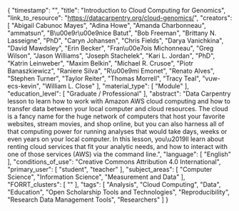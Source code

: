 {
    "timestamp": "",
    "title": "Introduction to Cloud Computing for Genomics",
    "link_to_resource": "https://datacarpentry.org/cloud-genomics/",
    "creators": [
        "Abigail Cabunoc Mayes",
        "Adina Howe",
        "Amanda Charbonneau",
        "ammatsun",
        "B\u00e9r\u00e9nice Batut",
        "Bob Freeman",
        "Brittany N. Lasseigne",
        "PhD",
        "Caryn Johansen",
        "Chris Fields",
        "Darya Vanichkina",
        "David Mawdsley",
        "Erin Becker",
        "Fran\u00e7ois Michonneau",
        "Greg Wilson",
        "Jason Williams",
        "Joseph Stachelek",
        "Kari L. Jordan",
        "PhD",
        "Katrin Leinweber",
        "Maxim Belkin",
        "Michael R. Crusoe",
        "Piotr Banaszkiewicz",
        "Raniere Silva",
        "R\u00e9mi Emonet",
        "Renato Alves",
        "Stephen Turner",
        "Taylor Reiter",
        "Thomas Morrell",
        "Tracy Teal",
        "vuw-ecs-kevin",
        "William L. Close"
    ],
    "material_type": [
        "Module"
    ],
    "education_level": [
        "Graduate / Professional"
    ],
    "abstract": "Data Carpentry lesson to learn how to work with Amazon AWS cloud computing and how to transfer data between your local computer and cloud resources. The cloud is a fancy name for the huge network of computers that host your favorite websites, stream movies, and shop online, but you can also harness all of that computing power for running analyses that would take days, weeks or even years on your local computer. In this lesson, you\u2019ll learn about renting cloud services that fit your analytic needs, and how to interact with one of those services (AWS) via the command line.",
    "language": [
        "English"
    ],
    "conditions_of_use": "Creative Commons Attribution 4.0 International",
    "primary_user": [
        "student",
        "teacher"
    ],
    "subject_areas": [
        "Computer Science",
        "Information Science",
        "Measurement and Data"
    ],
    "FORRT_clusters": [
        ""
    ],
    "tags": [
        "Analysis",
        "Cloud Computing",
        "Data",
        "Education",
        "Open Scholarship Tools and Technologies",
        "Reproducibility",
        "Research Data Management Tools",
        "Researchers"
    ]
}